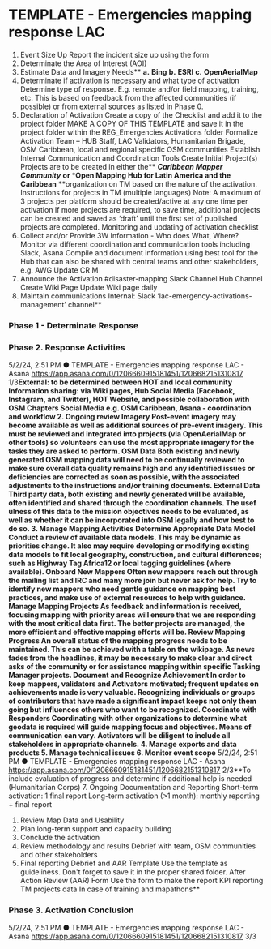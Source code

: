 # TEMPLATE - Emergencies mapping response LAC
1. Event Size Up
Report the incident size up using the form
2. Determinate the Area of Interest (AOI)
3. Estimate Data and Imagery Needs**
**a.** **Bing**
**b.** **ESRI**
**c.** **OpenAerialMap**
4. Determinate if activation is necessary and what type of activation
Determine type of response. E.g. remote and/or field mapping, training, etc. This is based on feedback from
the affected communities (if possible) or from external sources as listed in Phase 0.
5. Declaration of Activation
Create a copy of the Checklist and add it to the project folder
MAKE A COPY OF THIS TEMPLATE and save it in the project folder within the REG_Emergencies
Activations folder
Formalize Activation Team – HUB Staff, LAC Validators, Humanitarian Brigade, OSM Caribbean, local and
regional specific OSM communities
Establish Internal Communication and Coordination Tools
Create Initial Project(s)
Projects are to be created in either the** ***Caribbean Mapper Community*** **or** ***Open Mapping Hub for Latin America and the Caribbean**  **organization on TM based on the nature of the activation.
Instructions for projects in TM (multiple languages)
Note: A maximum of 3 projects per platform should be created/active at any one time per
activation
If more projects are required, to save time, additional projects can be created and saved as
‘draft’ until the first set of published projects are completed.
Monitoring and updating of activation checklist
6. Collect and/or Provide 3W Information - Who does What, Where?
Monitor via different coordination and communication tools including Slack, Asana
Compile and document information using best tool for the Hub that can also be shared with central teams
and other stakeholders, e.g. AWG
Update CR
M
7. Announce the Activation
#disaster-mapping Slack Channel
Hub Channel
Create Wiki Page
Update Wiki page daily
1. Maintain communications
Internal: Slack ‘lac-emergency-activations-management’ channel**
### Phase 1 - Determinate Response
### Phase 2. Response Activities
5/2/24, 2:51 PM **●** TEMPLATE - Emergencies mapping response LAC - Asana
https://app.asana.com/0/1206660915181451/1206682151310817 1/3**External: to be determined between HOT and local community
Information sharing:
via Wiki pages, Hub Social Media (Facebook, Instagram, and Twitter), HOT Website,
and possible collaboration with OSM Chapters Social Media e.g. OSM Caribbean, Asana - coordination and
workflow
2. Ongoing review
Imagery
Post-event imagery may become available as well as additional sources of pre-event imagery. This must
be reviewed and integrated into projects (via OpenAerialMap or other tools) so volunteers can use the
most appropriate imagery for the tasks they are asked to perform.
OSM Data
Both existing and newly generated OSM mapping data will need to be continually reviewed to make sure
overall data quality remains high and any identified issues or deficiencies are corrected as soon as
possible, with the associated adjustments to the instructions and/or training documents.
External Data
Third party data, both existing and newly generated will be available, often identified and shared through
the coordination channels. The usef
ulness of this data to the mission objectives needs to be evaluated, as
well as whether it can be incorporated into OSM legally and how
best to do so.
3. Manage Mapping Activities
Determine Appropriate Data Model
Conduct a review of available data models. This may be dynamic as priorities change. It also may require
developing or modifying existing data models to fit local geography, construction, and cultural
differences; such as Highway Tag Africa12 or local tagging guidelines (where available).
Onboard New
Mappers
Often new mappers reach out through the mailing list and IRC and many more join but never ask for help.
Try to identify new mappers who need gentle guidance on mapping best practices, and make use of
external resources to help with guidance.
Manage Mapping Projects
As feedback and information is received, focusing mapping with priority areas will ensure that we are
responding with the most critical data first. The better projects are managed, the more efficient and
effective mapping efforts will be.
Review
Mapping Progress
An overall status of the mapping progress needs to be maintained. This can be achieved with a table on
the wikipage. As news fades from the headlines, it may be necessary to make clear and direct asks of the
community or for assistance mapping within specific Tasking Manager projects.
Document and Recognize Achievement
In order to keep mappers, validators and Activators motivated; frequent updates on achievements made is
very
valuable. Recognizing individuals or groups of contributors that have made a significant impact
keeps not only them going but influences others who want to be recognized.
Coordinate with Responders
Coordinating with other organizations to determine what geodata is required will guide mapping focus
and objectives. Means of communication can vary. Activators will be diligent to include all stakeholders in
appropriate channels.
4. Manage exports and data products
5. Manage technical issues
6. Monitor event scope**
5/2/24, 2:51 PM **●** TEMPLATE - Emergencies mapping response LAC - Asana
https://app.asana.com/0/1206660915181451/1206682151310817 2/3**To include evaluation of progress and determine if additional help is needed (Humanitarian Corps)
7. Ongoing Documentation and Reporting
Short-term activation: 1 final report
Long-term activation (>1 month): monthly reporting + final report
1. Review
Map Data and Usability
2. Plan long-term support and capacity building
3. Conclude the activation
4. Review methodology and results
Debrief with team, OSM communities and other stakeholders
5. Final reporting
Debrief and AAR Template
Use the template as guideliness.
Don't forget to save it in the proper shared folder.
After Action Review (AAR) Form
Use the form to make the report
KPI reporting
TM projects data
In case of training and mapathons**
### Phase 3. Activation Conclusion
5/2/24, 2:51 PM **●** TEMPLATE - Emergencies mapping response LAC - Asana
https://app.asana.com/0/1206660915181451/1206682151310817 3/3